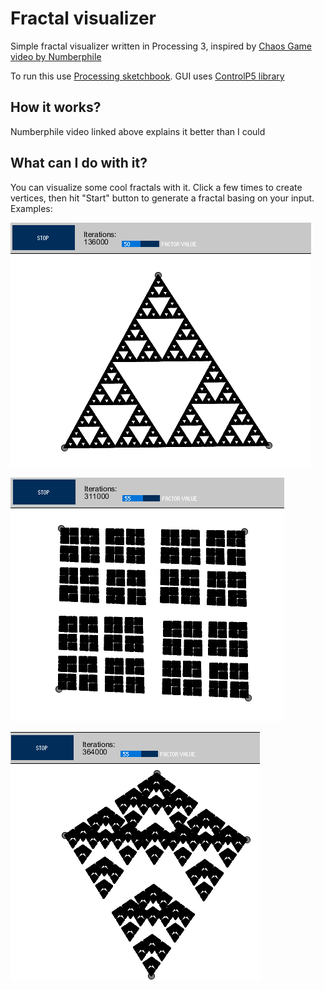 # Fractal visualizer

Simple fractal visualizer written in Processing 3, inspired by [Chaos Game video by Numberphile](https://www.youtube.com/watch?v=kbKtFN71Lfs)

To run this use [Processing sketchbook](https://processing.org/). GUI uses [ControlP5 library](http://www.sojamo.de/libraries/controlP5/)

## How it works?

Numberphile video linked above explains it better than I could

## What can I do with it?

You can visualize some cool fractals with it. Click a few times to create vertices, then hit "Start" button to generate a fractal basing on your input. Examples:

![sierpinski triangle](sierpinski.png)

![rectangle](rectangle.png)

![deltoid](deltoid.png)